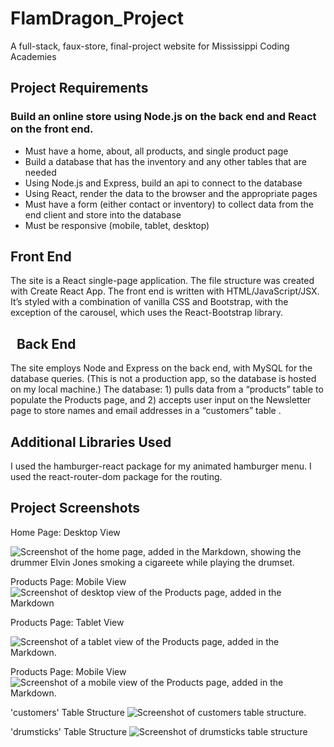 # FlamDragon_Project
A full-stack, faux-store, final-project website for Mississippi Coding Academies

## Project Requirements

### Build an online store using Node.js on the back end and React on the front end.

- Must have a home, about, all products, and single product page
- Build a database that has the inventory and any other tables that are needed
- Using Node.js and Express, build an api to connect to the database
- Using React, render the data to the browser and the appropriate pages
- Must have a form (either contact or inventory) to collect data from the end client and store into the database
- Must be responsive (mobile, tablet, desktop)

## Front End  

The site is a React single-page application. The file structure was created with Create React App. The front end is written with HTML/JavaScript/JSX. It’s styled with a combination of vanilla CSS and Bootstrap, with the exception of the carousel, which uses the React-Bootstrap library. 

##   Back End

The site employs Node and Express on the back end, with MySQL for the database queries. (This is not a production app, so the database is hosted on my local machine.) The database: 1) pulls data from a “products” table to populate the Products page, and 2) accepts user input on the Newsletter page to store names and email addresses in a “customers” table .

## Additional Libraries Used

I used the hamburger-react package for my animated hamburger menu. I used the react-router-dom package for the routing.

## Project Screenshots

Home Page: Desktop View

![Screenshot of the home page, added in the Markdown, showing the drummer Elvin Jones smoking a cigareete while playing the drumset.](https://github.com/sydekix/FlamDragon_Project/assets/30737202/0d6f5e38-de9d-4a06-8a94-81e73ccb4ea6)


Products Page: Mobile View
![Screenshot of desktop view of the Products page, added in the Markdown](https://github.com/sydekix/FlamDragon_Project/assets/30737202/49ae105a-9dab-4dc6-9e91-c77c1b30b85c)



Products Page: Tablet View

![Screenshot of a tablet view of the Products page, added in the Markdown.](https://github.com/sydekix/FlamDragon_Project/assets/30737202/b447156d-f245-449c-93bd-911db77aeaa0)



Products Page: Mobile View
![Screenshot of a mobile view of the Products page, added in the Markdown.](https://github.com/sydekix/FlamDragon_Project/assets/30737202/da816215-9af4-4756-8096-72321377061d)



'customers' Table Structure
![Screenshot of customers table structure.](https://github.com/sydekix/FlamDragon_Project/assets/30737202/c08fbc17-646d-450a-b1f7-3fb463f1379c)



'drumsticks' Table Structure
![Screenshot of drumsticks table structure](https://github.com/sydekix/FlamDragon_Project/assets/30737202/ff97b517-5d5d-4a4d-bc47-a32e35d9f704)



